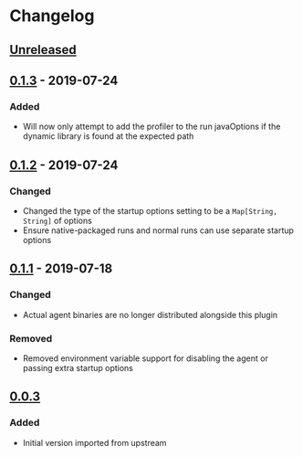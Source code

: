 # Changelog

<!-- Follow the guidelines at: https://keepachangelog.com/ -->

## [Unreleased]

## [0.1.3] - 2019-07-24

### Added

- Will now only attempt to add the profiler to the run javaOptions if the dynamic
  library is found at the expected path

## [0.1.2] - 2019-07-24

### Changed

- Changed the type of the startup options setting to be a `Map[String, String]`
  of options
- Ensure native-packaged runs and normal runs can use separate startup options

## [0.1.1] - 2019-07-18

### Changed

- Actual agent binaries are no longer distributed alongside this plugin

### Removed

- Removed environment variable support for disabling the agent or passing extra
  startup options

## [0.0.3]

### Added

- Initial version imported from upstream

[Unreleased]: https://github.com/vital-software/sbt-update-lines/compare/v0.1.3...HEAD
[0.1.3]: https://github.com/vital-software/sbt-update-lines/compare/v0.1.2...v0.1.3
[0.1.2]: https://github.com/vital-software/sbt-update-lines/compare/v0.1.1...v0.1.2
[0.1.1]: https://github.com/vital-software/sbt-update-lines/compare/v0.0.3...v0.1.1
[0.0.3]: https://github.com/vital-software/sbt-update-lines/releases/tag/v0.0.3
